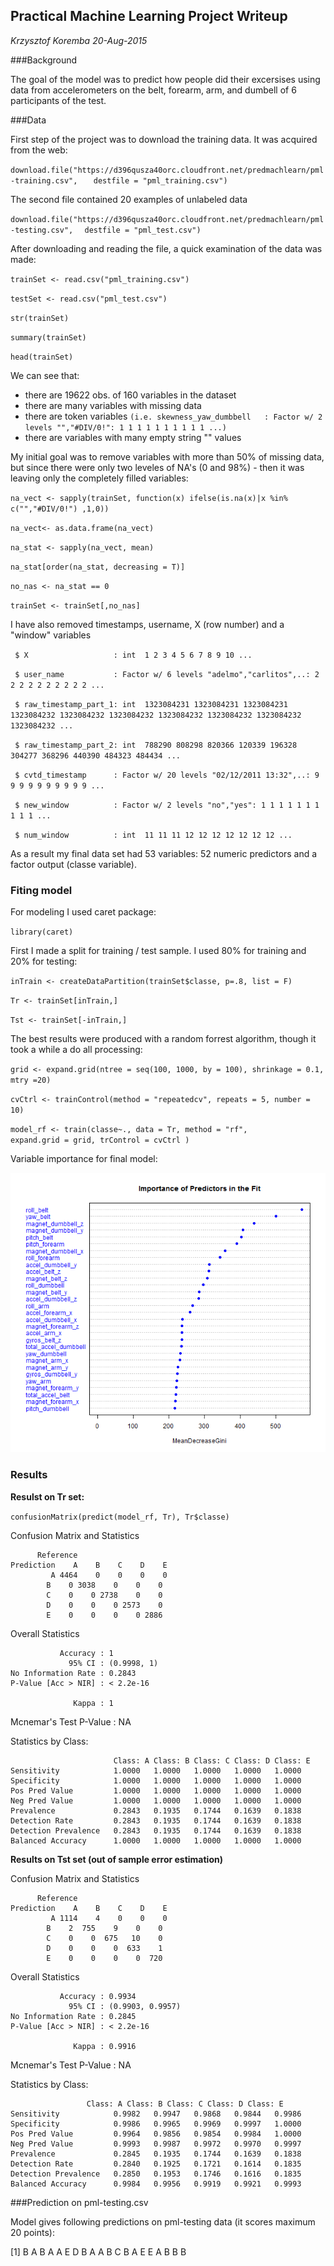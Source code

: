 Practical Machine Learning Project Writeup
------------------------------------------
*Krzysztof Koremba 20-Aug-2015*


###Background

The goal of the model was to predict how people did their excersises using data from accelerometers on the belt, forearm, arm, and dumbell of 6 participants of the test.



###Data


First step of the project was to download the training data. It was acquired from the web:  

`download.file("https://d396qusza40orc.cloudfront.net/predmachlearn/pml-training.csv",`
`	destfile = "pml_training.csv")`

The second file contained 20 examples of unlabeled data
 
`download.file("https://d396qusza40orc.cloudfront.net/predmachlearn/pml-testing.csv",` 
`	destfile = "pml_test.csv")  `

After downloading and reading the file, a quick examination of the data was made:  

`trainSet <- read.csv("pml_training.csv")  `

`testSet <- read.csv("pml_test.csv")  `

`str(trainSet)  `

`summary(trainSet)  `

`head(trainSet)  `

We can see that:

  * there are 19622 obs. of  160 variables in the dataset
  * there are many variables with missing data
  * there are token variables 
  `(i.e. skewness_yaw_dumbbell   : Factor w/ 2 levels "","#DIV/0!": 1 1 1 1 1 1 1 1 1 1 ...) `
  *  there are variables with many empty string "" values

My initial goal was to remove variables with more than 50% of missing data, but since there were only two leveles of NA's (0 and 98%) - then it was leaving only the completely filled variables:

`na_vect <- sapply(trainSet, function(x) ifelse(is.na(x)|x %in% c("","#DIV/0!") ,1,0))`

`na_vect<- as.data.frame(na_vect)`

`na_stat <- sapply(na_vect, mean)`

`na_stat[order(na_stat, decreasing = T)]`

`no_nas <- na_stat == 0`

`trainSet <- trainSet[,no_nas]`

I have also removed timestamps, username, X (row number) and a "window" variables

` $ X                   : int  1 2 3 4 5 6 7 8 9 10 ...`

` $ user_name           : Factor w/ 6 levels "adelmo","carlitos",..: 2 2 2 2 2 2 2 2 2 2 ...`

` $ raw_timestamp_part_1: int  1323084231 1323084231 1323084231 1323084232 1323084232 1323084232 1323084232 1323084232 1323084232 1323084232 ...`

` $ raw_timestamp_part_2: int  788290 808298 820366 120339 196328 304277 368296 440390 484323 484434 ...`

` $ cvtd_timestamp      : Factor w/ 20 levels "02/12/2011 13:32",..: 9 9 9 9 9 9 9 9 9 9 ...`

` $ new_window          : Factor w/ 2 levels "no","yes": 1 1 1 1 1 1 1 1 1 1 ...`

` $ num_window          : int  11 11 11 12 12 12 12 12 12 12 ...`

As a result my final data set had 53 variables: 52 numeric predictors and a factor output (classe variable).

### Fiting model

For modeling I used caret package:

`library(caret)`

First I made a split for training / test sample. I used 80% for training and 20% for testing:

`inTrain <- createDataPartition(trainSet$classe, p=.8, list = F)`

`Tr <- trainSet[inTrain,]  `

`Tst <- trainSet[-inTrain,]`


The best results were produced with a random forrest algorithm, though it took a while a do all processing:

`grid <- expand.grid(ntree = seq(100, 1000, by = 100), shrinkage = 0.1, mtry =20)`

`cvCtrl <- trainControl(method = "repeatedcv", repeats = 5, number = 10)`

`model_rf <- train(classe~., data = Tr, method = "rf", `
 `                 expand.grid = grid, trControl = cvCtrl )`




Variable importance for final model:

![Variable importance for final model](Rplot01.png)
### Results

**Resulst on Tr set:**

`confusionMatrix(predict(model_rf, Tr), Tr$classe)`

Confusion Matrix and Statistics

          Reference
	Prediction    A    B    C    D    E
        	 A 4464    0    0    0    0
         	B    0 3038    0    0    0
         	C    0    0 2738    0    0
         	D    0    0    0 2573    0
         	E    0    0    0    0 2886

Overall Statistics
                                     
               Accuracy : 1          
                 95% CI : (0.9998, 1)
    No Information Rate : 0.2843     
    P-Value [Acc > NIR] : < 2.2e-16  
                                     
                  Kappa : 1          
 Mcnemar's Test P-Value : NA         

Statistics by Class:

                           Class: A Class: B Class: C Class: D Class: E
	Sensitivity            1.0000   1.0000   1.0000   1.0000   1.0000
	Specificity            1.0000   1.0000   1.0000   1.0000   1.0000
	Pos Pred Value         1.0000   1.0000   1.0000   1.0000   1.0000
	Neg Pred Value         1.0000   1.0000   1.0000   1.0000   1.0000
	Prevalence             0.2843   0.1935   0.1744   0.1639   0.1838
	Detection Rate         0.2843   0.1935   0.1744   0.1639   0.1838
	Detection Prevalence   0.2843   0.1935   0.1744   0.1639   0.1838
	Balanced Accuracy      1.0000   1.0000   1.0000   1.0000   1.0000

**Results on Tst set (out of sample error estimation)**

Confusion Matrix and Statistics

          Reference
	Prediction    A    B    C    D    E
        	 A 1114    4    0    0    0
         	B    2  755    9    0    0
         	C    0    0  675   10    0
         	D    0    0    0  633    1
         	E    0    0    0    0  720

Overall Statistics
                                          
               Accuracy : 0.9934          
                 95% CI : (0.9903, 0.9957)
    No Information Rate : 0.2845          
    P-Value [Acc > NIR] : < 2.2e-16       
                                          
                  Kappa : 0.9916          
 Mcnemar's Test P-Value : NA              

Statistics by Class:

                     Class: A Class: B Class: C Class: D Class: E
	Sensitivity            0.9982   0.9947   0.9868   0.9844   0.9986
	Specificity            0.9986   0.9965   0.9969   0.9997   1.0000
	Pos Pred Value         0.9964   0.9856   0.9854   0.9984   1.0000
	Neg Pred Value         0.9993   0.9987   0.9972   0.9970   0.9997
	Prevalence             0.2845   0.1935   0.1744   0.1639   0.1838
	Detection Rate         0.2840   0.1925   0.1721   0.1614   0.1835
	Detection Prevalence   0.2850   0.1953   0.1746   0.1616   0.1835
	Balanced Accuracy      0.9984   0.9956   0.9919   0.9921   0.9993

###Prediction on pml-testing.csv

Model gives following predictions on pml-testing data (it scores maximum 20 points):

[1] B A B A A E D B A A B C B A E E A B B B
